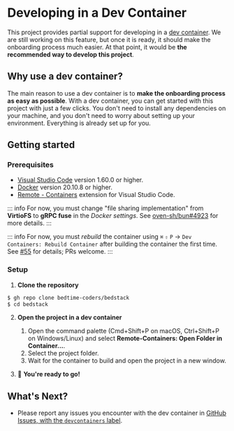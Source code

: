 # Developing in a Dev Container

This project provides partial support for developing in a [dev container](https://code.visualstudio.com/docs/remote/containers). We are still working on this feature, but once it is ready, it should make the onboarding process much easier. At that point, it would be **the recommended way to develop this project**.

## Why use a dev container?

The main reason to use a dev container is to **make the onboarding process as easy as possible**. With a dev container, you can get started with this project with just a few clicks. You don't need to install any dependencies on your machine, and you don't need to worry about setting up your environment. Everything is already set up for you.

## Getting started

### Prerequisites

- [Visual Studio Code](https://code.visualstudio.com/) version 1.60.0 or higher.
- [Docker](https://www.docker.com/) version 20.10.8 or higher.
- [Remote - Containers](https://marketplace.visualstudio.com/items?itemName=ms-vscode-remote.remote-containers) extension for Visual Studio Code.

::: info
For now, you must change "file sharing implementation" from **VirtioFS** to **gRPC fuse** in the _Docker settings_. See [oven-sh/bun#4923](https://github.com/oven-sh/bun/issues/4923#issuecomment-1715677390) for more details.
:::

<!-- ::: info
For now, you must _rebuild_ the container using `⌘` `⇧` `P` → `Dev Containers: Rebuild Container` after building the container the first time. See [#55](https://github.com/bedtime-coders/bedstack/issues/55) for details; PRs welcome.
::: -->

::: info
For now, you must _rebuild_ the container using `⌘` `⇧` `P`
 → `Dev Containers: Rebuild Container` after building the container the first time. See [#55](https://github.com/bedtime-coders/bedstack/issues/55) for details; PRs welcome.
:::

### Setup

1. **Clone the repository**

  ```sh
  $ gh repo clone bedtime-coders/bedstack
  $ cd bedstack
  ```

2. **Open the project in a dev container**

   1. Open the command palette (Cmd+Shift+P on macOS, Ctrl+Shift+P on Windows/Linux) and select **Remote-Containers: Open Folder in Container...**.
   2. Select the project folder.
   3. Wait for the container to build and open the project in a new window.

3. :tada: **You're ready to go!**

## What's Next?

- Please report any issues you encounter with the dev container in [GitHub Issues, with the `devcontainers` label](https://github.com/bedtime-coders/bedstack/labels/devcontainers).
